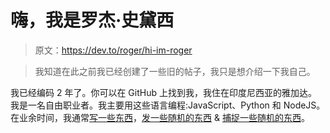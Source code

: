 # 嗨，我是罗杰·史黛西

> 原文：<https://dev.to/roger/hi-im-roger>

> 我知道在此之前我已经创建了一些旧的帖子，我只是想介绍一下我自己。

我已经编码 2 年了。你可以在 GitHub 上找到我，我住在印度尼西亚的雅加达。
我是一名自由职业者。我主要用这些语言编程:JavaScript、Python 和 NodeJS。在业余时间，我通常[写一些东西](https://roger.js.org)，[发一些随机的东西](https://twitter.com/klopango_) & [捕捉一些随机的东西](https://instagram.com/klopango)。